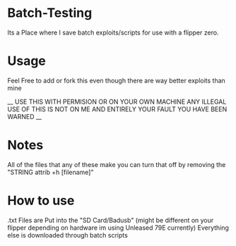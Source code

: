 # Batch-Testing
Its a Place where I save batch exploits/scripts for use with a flipper zero.

# Usage
Feel Free to add or fork this even though there are way better exploits than mine

__ USE THIS WITH PERMISION OR ON YOUR OWN MACHINE ANY ILLEGAL USE OF THIS IS NOT ON ME AND ENTIRELY YOUR FAULT YOU HAVE BEEN WARNED __

# Notes
All of the files that any of these make you can turn that off by removing the "STRING attrib +h [filename]"

# How to use
.txt Files are Put into the "SD Card/Badusb" (might be different on your flipper depending on hardware im using Unleased 79E currently)
Everything else is downloaded through batch scripts
